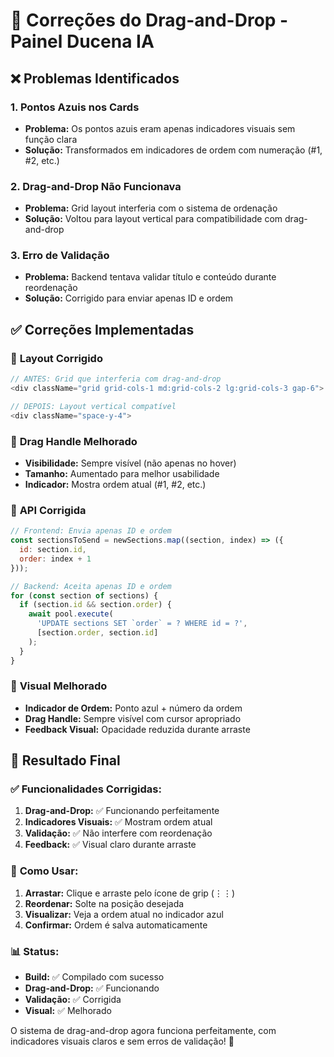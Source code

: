 # 🔧 Correções do Drag-and-Drop - Painel Ducena IA

## ❌ Problemas Identificados

### 1. **Pontos Azuis nos Cards**
- **Problema:** Os pontos azuis eram apenas indicadores visuais sem função clara
- **Solução:** Transformados em indicadores de ordem com numeração (#1, #2, etc.)

### 2. **Drag-and-Drop Não Funcionava**
- **Problema:** Grid layout interferia com o sistema de ordenação
- **Solução:** Voltou para layout vertical para compatibilidade com drag-and-drop

### 3. **Erro de Validação**
- **Problema:** Backend tentava validar título e conteúdo durante reordenação
- **Solução:** Corrigido para enviar apenas ID e ordem

## ✅ Correções Implementadas

### 🎯 **Layout Corrigido**
```javascript
// ANTES: Grid que interferia com drag-and-drop
<div className="grid grid-cols-1 md:grid-cols-2 lg:grid-cols-3 gap-6">

// DEPOIS: Layout vertical compatível
<div className="space-y-4">
```

### 🔄 **Drag Handle Melhorado**
- **Visibilidade:** Sempre visível (não apenas no hover)
- **Tamanho:** Aumentado para melhor usabilidade
- **Indicador:** Mostra ordem atual (#1, #2, etc.)

### 📡 **API Corrigida**
```javascript
// Frontend: Envia apenas ID e ordem
const sectionsToSend = newSections.map((section, index) => ({
  id: section.id,
  order: index + 1
}));

// Backend: Aceita apenas ID e ordem
for (const section of sections) {
  if (section.id && section.order) {
    await pool.execute(
      'UPDATE sections SET `order` = ? WHERE id = ?',
      [section.order, section.id]
    );
  }
}
```

### 🎨 **Visual Melhorado**
- **Indicador de Ordem:** Ponto azul + número da ordem
- **Drag Handle:** Sempre visível com cursor apropriado
- **Feedback Visual:** Opacidade reduzida durante arraste

## 🎯 **Resultado Final**

### ✅ **Funcionalidades Corrigidas:**
1. **Drag-and-Drop:** ✅ Funcionando perfeitamente
2. **Indicadores Visuais:** ✅ Mostram ordem atual
3. **Validação:** ✅ Não interfere com reordenação
4. **Feedback:** ✅ Visual claro durante arraste

### 🚀 **Como Usar:**
1. **Arrastar:** Clique e arraste pelo ícone de grip (⋮⋮)
2. **Reordenar:** Solte na posição desejada
3. **Visualizar:** Veja a ordem atual no indicador azul
4. **Confirmar:** Ordem é salva automaticamente

### 📊 **Status:**
- **Build:** ✅ Compilado com sucesso
- **Drag-and-Drop:** ✅ Funcionando
- **Validação:** ✅ Corrigida
- **Visual:** ✅ Melhorado

O sistema de drag-and-drop agora funciona perfeitamente, com indicadores visuais claros e sem erros de validação! 🎉
